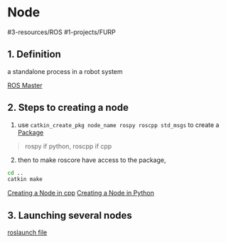 # Node
#3-resources/ROS #1-projects/FURP 

## 1. Definition 
a standalone process in a robot system

[ROS Master](ROS%20Master.md)

## 2. Steps to creating a node
1. use `catkin_create_pkg node_name rospy roscpp std_msgs` to create a [Package](Package.md)
> rospy if python, roscpp if cpp
2. then to make roscore have access to the package,
```bash
cd ..
catkin make
```


[Creating a Node in cpp](Creating%20a%20Node%20in%20cpp.md)
[Creating a Node in Python](Creating%20a%20Node%20in%20Python.md)

## 3. Launching several nodes

[roslaunch file](roslaunch%20file.md)
